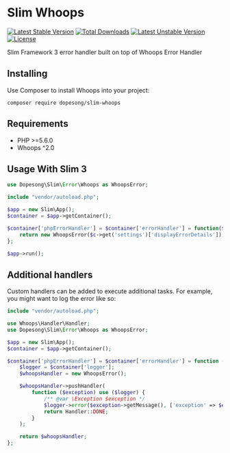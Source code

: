 # Slim Whoops

[![Latest Stable Version](https://poser.pugx.org/dopesong/slim-whoops/v/stable)](https://packagist.org/packages/dopesong/slim-whoops)
[![Total Downloads](https://poser.pugx.org/dopesong/slim-whoops/downloads)](https://packagist.org/packages/dopesong/slim-whoops)
[![Latest Unstable Version](https://poser.pugx.org/dopesong/slim-whoops/v/unstable)](https://packagist.org/packages/dopesong/slim-whoops)
[![License](https://poser.pugx.org/dopesong/slim-whoops/license)](https://packagist.org/packages/dopesong/slim-whoops)

Slim Framework 3 error handler built on top of Whoops Error Handler

## Installing

Use Composer to install Whoops into your project:
```
composer require dopesong/slim-whoops
```

## Requirements
- PHP >=5.6.0
- Whoops ^2.0

## Usage With Slim 3

```php
use Dopesong\Slim\Error\Whoops as WhoopsError;

include "vendor/autoload.php";

$app = new Slim\App();
$container = $app->getContainer();

$container['phpErrorHandler'] = $container['errorHandler'] = function($c) {
    return new WhoopsError($c->get('settings')['displayErrorDetails']);
};

$app->run();
```

## Additional handlers
 
Custom handlers can be added to execute additional tasks.
For example, you might want to log the error like so:

```php
include "vendor/autoload.php";

use Whoops\Handler\Handler;
use Dopesong\Slim\Error\Whoops as WhoopsError;

$app = new Slim\App();
$container = $app->getContainer();

$container['phpErrorHandler'] = $container['errorHandler'] = function ($container) {
    $logger = $container['logger'];
    $whoopsHandler = new WhoopsError();

    $whoopsHandler->pushHandler(
        function ($exception) use ($logger) {
            /** @var \Exception $exception */
            $logger->error($exception->getMessage(), ['exception' => $exception]);
            return Handler::DONE;
        }
    );

    return $whoopsHandler;
};
```

